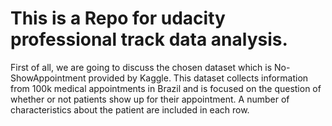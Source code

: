 # This is a Repo for udacity professional track data analysis.
First of all, we are going to discuss the chosen dataset which is No-ShowAppointment provided by Kaggle. This dataset collects information from 100k medical appointments in Brazil and is focused on the question of whether or not patients show up for their appointment. A number of characteristics about the patient are included in each row.
